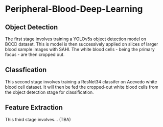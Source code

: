# Peripheral-Blood-Deep-Learning

## Object Detection

The first stage involves training a YOLOv5s object detection model on BCCD dataset. This is model is then successively applied on slices of larger blood sample images with SAHI. The white blood cells - being the primary focus - are then cropped out.

## Classfication

This second stage involves training a ResNet34 classifer on Acevedo white blood cell dataset. It will then be fed the cropped-out white blood cells from the object detection stage for classification.

## Feature Extraction

This third stage involves... (TBA)
